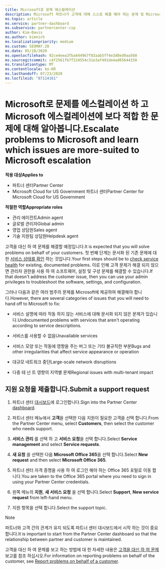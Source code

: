 ```yaml
---
title: Microsoft로 문제 에스컬레이션
description: Microsoft 파트너가 고객에 대해 스스로 해결 해야 하는 문제 및 Microsoft로 에스컬레이션 해야 할 수 있는 문제에 대해 알아보세요.
ms.topic: article
ms.service: partner-dashboard
ms.subservice: partnercenter-csp
author: Kim-Davis
ms.author: kimnich
ms.localizationpriority: medium
ms.custom: SEOMAY.20
ms.date: 05/18/2020
ms.openlocfilehash: 92ce4eea3fba444967f83aab5ff4e3d8ed9aa560
ms.sourcegitcommit: c4f2561fb7f224554c31e3af491de4ad65644158
ms.translationtype: MT
ms.contentlocale: ko-KR
ms.lasthandoff: 07/23/2020
ms.locfileid: "87114161"
---
```

# <a name="escalate-problems-to-microsoft-and-learn-which-issues-are-more-suited-to-microsoft-escalation"></a><span data-ttu-id="27eeb-103">Microsoft로 문제를 에스컬레이션 하 고 Microsoft 에스컬레이션에 보다 적합 한 문제에 대해 알아봅니다.</span><span class="sxs-lookup"><span data-stu-id="27eeb-103">Escalate problems to Microsoft and learn which issues are more-suited to Microsoft escalation</span></span>  

<span data-ttu-id="27eeb-104">**적용 대상**</span><span class="sxs-lookup"><span data-stu-id="27eeb-104">**Applies to**</span></span>

- <span data-ttu-id="27eeb-105">파트너 센터</span><span class="sxs-lookup"><span data-stu-id="27eeb-105">Partner Center</span></span>
- <span data-ttu-id="27eeb-106">Microsoft Cloud for US Government 파트너 센터</span><span class="sxs-lookup"><span data-stu-id="27eeb-106">Partner Center for Microsoft Cloud for US Government</span></span>

<span data-ttu-id="27eeb-107">**적절한 역할**</span><span class="sxs-lookup"><span data-stu-id="27eeb-107">**Appropriate roles**</span></span>

- <span data-ttu-id="27eeb-108">관리 에이전트</span><span class="sxs-lookup"><span data-stu-id="27eeb-108">Admin agent</span></span>
- <span data-ttu-id="27eeb-109">글로벌 관리자</span><span class="sxs-lookup"><span data-stu-id="27eeb-109">Global admin</span></span>
- <span data-ttu-id="27eeb-110">영업 상담원</span><span class="sxs-lookup"><span data-stu-id="27eeb-110">Sales agent</span></span>
- <span data-ttu-id="27eeb-111">기술 지원팀 상담원</span><span class="sxs-lookup"><span data-stu-id="27eeb-111">Helpdesk agent</span></span>

<span data-ttu-id="27eeb-112">고객을 대신 하 여 문제를 해결할 예정입니다.</span><span class="sxs-lookup"><span data-stu-id="27eeb-112">It is expected that you will solve problems on behalf of your customers.</span></span> <span data-ttu-id="27eeb-113">첫 번째 단계는 문서화 된 기존 문제에 대 한 [서비스 상태를 확인](check-service-health.md) 하는 것입니다.</span><span class="sxs-lookup"><span data-stu-id="27eeb-113">Your first steps should be to [check service health](check-service-health.md) for existing, documented problems.</span></span> <span data-ttu-id="27eeb-114">이로 인해 고객 문제가 해결 되지 않으면 관리자 권한을 사용 하 여 소프트웨어, 설정 및 구성 문제를 해결할 수 있습니다.</span><span class="sxs-lookup"><span data-stu-id="27eeb-114">If that doesn't address the customer issue, then you can use your admin privileges to troubleshoot the software, settings, and configuration.</span></span>

<span data-ttu-id="27eeb-115">그러나 다음과 같은 여러 범주의 문제를 Microsoft에 제공하여 해결해야 합니다.</span><span class="sxs-lookup"><span data-stu-id="27eeb-115">However, there are several categories of issues that you will need to hand off to Microsoft to fix:</span></span>

- <span data-ttu-id="27eeb-116">서비스 설명에 따라 작동 하지 않는 서비스에 대해 문서화 되지 않은 문제가 있습니다.</span><span class="sxs-lookup"><span data-stu-id="27eeb-116">Undocumented problems with services that aren't operating according to service descriptions.</span></span>

- <span data-ttu-id="27eeb-117">서비스를 사용할 수 없음</span><span class="sxs-lookup"><span data-stu-id="27eeb-117">Unavailable services</span></span>

- <span data-ttu-id="27eeb-118">서비스 모양 또는 작동에 영향을 주는 버그 또는 기타 불규칙한 부분</span><span class="sxs-lookup"><span data-stu-id="27eeb-118">Bugs and other irregularities that affect service appearance or operation</span></span>

- <span data-ttu-id="27eeb-119">대규모 네트워크 중단</span><span class="sxs-lookup"><span data-stu-id="27eeb-119">Large-scale network disruptions</span></span>

- <span data-ttu-id="27eeb-120">다중 테 넌 트 영향의 지역별 문제</span><span class="sxs-lookup"><span data-stu-id="27eeb-120">Regional issues with multi-tenant impact</span></span>

## <a name="submit-a-support-request"></a><span data-ttu-id="27eeb-121">지원 요청을 제출합니다.</span><span class="sxs-lookup"><span data-stu-id="27eeb-121">Submit a support request</span></span>

1. <span data-ttu-id="27eeb-122">파트너 센터 [대시보드](https://partner.microsoft.com/dashboard)에 로그인합니다.</span><span class="sxs-lookup"><span data-stu-id="27eeb-122">Sign into the Partner Center [dashboard](https://partner.microsoft.com/dashboard).</span></span>

2. <span data-ttu-id="27eeb-123">파트너 센터 메뉴에서 **고객**을 선택한 다음 지원이 필요한 고객을 선택 합니다.</span><span class="sxs-lookup"><span data-stu-id="27eeb-123">From the Partner Center menu, select **Customers**, then select the customer who needs support.</span></span>

3. <span data-ttu-id="27eeb-124">**서비스 관리** 를 선택 하 고 **서비스 요청**을 선택 합니다.</span><span class="sxs-lookup"><span data-stu-id="27eeb-124">Select **Service management** and select **Service requests**.</span></span>

4. <span data-ttu-id="27eeb-125">**새 요청** 을 선택한 다음 **Microsoft Office 365**을 선택 합니다.</span><span class="sxs-lookup"><span data-stu-id="27eeb-125">Select **New request** and then select **Microsoft Office 365**.</span></span>

5. <span data-ttu-id="27eeb-126">파트너 센터 자격 증명을 사용 하 여 로그인 해야 하는 Office 365 포털로 이동 합니다.</span><span class="sxs-lookup"><span data-stu-id="27eeb-126">You are taken to the Office 365 portal where you need to sign in using your Partner Center credentials.</span></span>

6. <span data-ttu-id="27eeb-127">왼쪽 메뉴의 **지원**, **새 서비스 요청** 을 선택 합니다.</span><span class="sxs-lookup"><span data-stu-id="27eeb-127">Select **Support**, **New service request** from left-hand menu.</span></span>

7. <span data-ttu-id="27eeb-128">지원 항목을 선택 합니다.</span><span class="sxs-lookup"><span data-stu-id="27eeb-128">Select the support topic.</span></span>

>[!NOTE]
><span data-ttu-id="27eeb-129">파트너와 고객 간의 관계가 유지 되도록 파트너 센터 대시보드에서 시작 하는 것이 중요 합니다.</span><span class="sxs-lookup"><span data-stu-id="27eeb-129">It is important to start from the Partner Center dashboard so that the relationship between partner and customer is maintained.</span></span> 

<span data-ttu-id="27eeb-130">고객을 대신 하 여 문제를 보고 하는 방법에 대 한 자세한 내용은 [고객을 대신 하 여 문제](report-problems-on-behalf-of-a-customer.md)보고를 참조 하십시오.</span><span class="sxs-lookup"><span data-stu-id="27eeb-130">For information on reporting problems on behalf of the customer, see [Report problems on behalf of a customer](report-problems-on-behalf-of-a-customer.md).</span></span>

